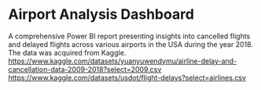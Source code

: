 # Airport Analysis Dashboard
A comprehensive Power BI report presenting insights into cancelled flights and delayed flights across various airports in the USA during the year 2018.
The data was acquired from Kaggle.
https://www.kaggle.com/datasets/yuanyuwendymu/airline-delay-and-cancellation-data-2009-2018?select=2009.csv
https://www.kaggle.com/datasets/usdot/flight-delays?select=airlines.csv
